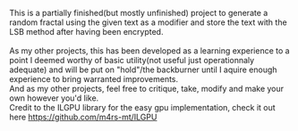 This is a partially finished(but mostly unfinished) project to generate a random fractal using the given text as a modifier and store the text with the LSB method after having been encrypted. <br>
<br>
As my other projects, this has been developed as a learning experience to a point I deemed worthy of basic utility(not useful just operationnaly adequate) and will be put on "hold"/the backburner until I aquire enough experience to bring 
warranted improvements.<br>
And as my other projects, feel free to critique, take, modify and make your own however you'd like.
<br>
Credit to the ILGPU library for the easy gpu implementation, check it out here <a href="url">https://github.com/m4rs-mt/ILGPU</a>
